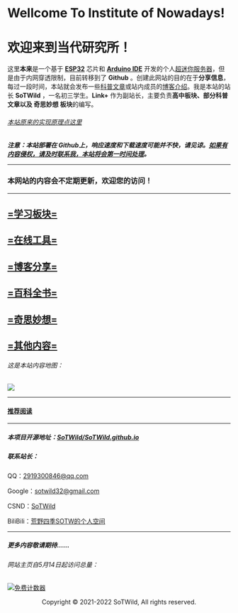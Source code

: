 # Wellcome To Institute of Nowadays!

# 欢迎来到当代研究所！



这里**本来**是一个基于 **[ESP32](https://www.espressif.com/zh-hans/products/socs/esp32)** 芯片和 **[Arduino IDE](https://www.arduino.cc/en/guide/windows)** 开发的个人<u>超迷你服务器</u>，但是由于内网穿透限制，目前转移到了 **Github** 。创建此网站的目的在于**分享信息**，每过一段时间，本站就会发布一些[科普文章](\popularization\popularization.html)或站内成员的[博客介绍](/blog/blog.html)。我是本站的站长 **SoTWild** ，一名初三学生。**Link+** 作为副站长，主要负责**高中板块、部分科普文章以及 奇思妙想 板块**的编写。

###### [本站原来的实现原理点这里](/popularization/20220220.html)

***注意：本站部署在 Github上，响应速度和下载速度可能并不快，请见谅。<u>如果有内容侵权，请及时联系我，本站将会第一时间处理</u>。***

------

### 本网站的内容会不定期更新，欢迎您的访问！

------



## [=学习板块=](/study/study.html)

## [=在线工具=](/development/development.html)

## [=博客分享=](/blog/blog.html)

## [=百科全书=](\popularization\popularization.html)

## [=奇思妙想=](/fancy/fancy.html)

## [=其他内容=](/others/others.html)



###### 这是本站内容地图：

![](https://i2.imgu.cc/images/2022/03/06/CITtg.png)

------

#### [推荐阅读](/others/Recommended.html)

------

##### 本项目开源地址：[SoTWild/SoTWild.github.io](https://github.com/SoTWild/SoTWild.github.io)

##### 联系站长：

QQ：2919300846@qq.com

Google：sotwild32@gmail.com

CSND：[SoTWild](https://blog.csdn.net/SoTWild)

BiliBili：[荒野四季SOTW的个人空间](https://space.bilibili.com/482469487)

------

##### 更多内容敬请期待……

###### 网站主页自5月14日起访问总量：

<a href="https://www.mfwztj.com/" target="_blank"><img src="https://www.mfwztj.com/hit.php?id=zmxcxd&nd=9&style=71" border="0" alt="免费计数器"></a>



<center>Copyright © 2021-2022 SoTWild, All rights reserved.</center>
